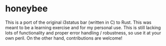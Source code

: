 # honeybee
This is a port of the original i3status bar (written in C) to Rust. This was meant to be a learning exercise and for my personal use. This is still lacking lots of functionality and proper error handling / robustness, so use it at your own peril. On the other hand, contributions are welcome!


